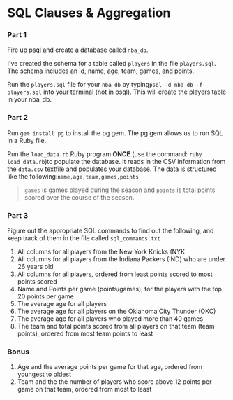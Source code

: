 # SQL Clauses & Aggregation

### Part 1

Fire up psql and create a database called `nba_db`.

I've created the schema for a table called `players` in the file `players.sql`. The schema includes an id, name, age, team, games, and points.

Run the `players.sql` file for your `nba_db` by typing`psql -d nba_db -f players.sql` into your terminal (not in psql). This will create the players table in your nba_db.

### Part 2

Run `gem install pg` to install the pg gem. The pg gem allows us to run SQL in a Ruby file.

Run the `load_data.rb` Ruby program __ONCE__ (use the command: ```ruby load_data.rb```)to populate the database. It reads in the CSV information from the `data.csv` textfile and populates your database. The data is structured like the following:`name,age,team,games,points`

> `games` is games played during the season and `points` is total points scored over the course of the season.

### Part 3

Figure out the appropriate SQL commands to find out the following, and keep track of them in the file called `sql_commands.txt`

1. All columns for all players from the New York Knicks (NYK
2. All columns for all players from the Indiana Packers (IND) who are under 26 years old
3. All columns for all players, ordered from least points scored to most points scored
4. Name and Points per game (points/games), for the players with the top 20 points per game
5. The average age for all players
6. The average age for all players on the Oklahoma City Thunder (OKC)
7. The average age for all players who played more than 40 games
8. The team and total points scored from all players on that team (team points), ordered from most team points to least

### Bonus
1. Age and the average points per game for that age, ordered from youngest to oldest
2. Team and the the number of players who score above 12 points per game on that team, ordered from most to least
